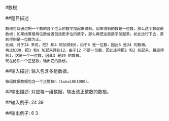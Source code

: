 #数根

##题目描述

    数根可以通过把一个数的各个位上的数字加起来得到。如果得到的数是一位数，那么这个数就是数根；如果结果是两位数或者包括更多位的数字，那么再把这些数字加起来。如此进行下去，直到得到是一位数为止。
    比如，对于24 来说，把2 和4 相加得到6，由于6 是一位数，因此6 是24 的数根。
    再比如39，把3 和9 加起来得到12，由于12 不是一位数，因此还得把1 和2 加起来，最后得到3，这是一个一位数，因此3 是39 的数根。
    现在给你一个正整数，输出它的数根。

##输入描述:
    输入包含多组数据。

    每组数据数据包含一个正整数n（1≤n≤10E1000）。


##输出描述:
    对应每一组数据，输出该正整数的数根。

##输入例子:
    24
    39

##输出例子:
    6
    3